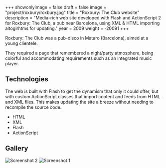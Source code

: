 +++
showonlyimage = false
draft = false
image = "project/roxbury/roxbury.jpg"
title = "Roxbury: The Club website"
description = "Media-rich web site developed with Flash and ActionScript 2 for Roxbury: The Club, a pub near Barcelona, using XML & HTML importing altogirhtms for updating."
year = 2009
weight = -20091
+++

Roxbury: The Club was a pub-disco in Mataro (Barcelona), aimed at a young clientele.

They required a page that remembered a night/party atmosphere, being colorful and accommodating requirements such as an integrated music player.

## Technologies

The web is built with Flash to get the dynamism that only it could offer, but with custom ActionScript classes that import content and feeds from HTML and XML files. This makes updating the site a breeze without needing to recompile the source code.

* HTML
* XML
* Flash
* ActionScript

## Gallery

![Screenshot 2](/project/roxbury/screen.jpg)
![Screenshot 1](/project/roxbury/menu-code.png)
